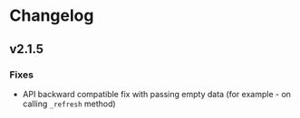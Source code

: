 # Changelog

## v2.1.5

### Fixes

- API backward compatible fix with passing empty data (for example - on calling `_refresh` method)
